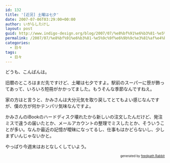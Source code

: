 ```yaml
---
id: 132
title: '[近況] 土曜は七夕'
date: 2007-07-06T03:29:00+00:00
author: いがらしたけし
layout: post
guid: http://www.indigo-design.org/blog/2007/07/%e8%bf%91%e6%b3%81-%e5%9c%9f%e6%9b%9c%e3%81%af%e4%b8%83%e5%a4%95/
permalink: /2007/07/%e8%bf%91%e6%b3%81-%e5%9c%9f%e6%9b%9c%e3%81%af%e4%b8%83%e5%a4%95/
categories:
  - 日々
tags:
  - 日々
---
```

どうも、こんばんは。

旧暦のところはまだ先ですけど、土曜は七夕ですよ。駅前のスーパーに笹が飾ってあって、いろいろ短冊がかかってました。もうそんな季節なんですねえ。

家の方はと言うと、かみさんは大分元気を取り戻してとてもよい感じなんですが、僕の方が何かテンパリ気味なんですよ。

かみさんのiBookのハードディスク壊れたから新しいの注文したんだけど、発注ミスで違うの届いたとか、メールアカウントの整理でミスしたとか、そういうことが多い。なんか最近の記憶が曖昧になってるし、仕事もはかどらないし、少しまずいんじゃないかと。

やっぱり今週末はおとなしくしていよう。

<!--feedpath info start-->

<div style="text-align: right;font-size: 10px">
  &nbsp;&nbsp;<span>generated by <a href="http://feedpath.jp" title="feedpath Rabbit" target="_blank">feedpath Rabbit</a></span>
</div>

<!--feedpath info end-->
